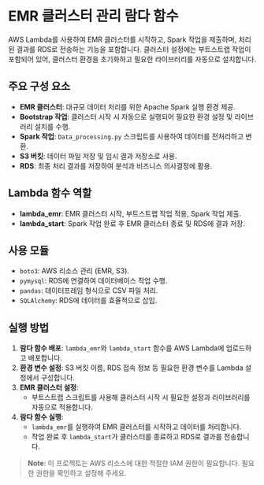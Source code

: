 #  EMR 클러스터 관리 람다 함수


AWS Lambda를 사용하여 EMR 클러스터를 시작하고, Spark 작업을 제출하며, 처리된 결과를 RDS로 전송하는 기능을 포함합니다. 클러스터 설정에는 부트스트랩 작업이 포함되어 있어, 클러스터 환경을 초기화하고 필요한 라이브러리를 자동으로 설치합니다.

## 주요 구성 요소

- **EMR 클러스터**: 대규모 데이터 처리를 위한 Apache Spark 실행 환경 제공.
- **Bootstrap 작업**: 클러스터 시작 시 자동으로 실행되어 필요한 환경 설정 및 라이브러리 설치를 수행.
- **Spark 작업**: `Data_processing.py` 스크립트를 사용하여 데이터를 전처리하고 변환.
- **S3 버킷**: 데이터 파일 저장 및 임시 결과 저장소로 사용.
- **RDS**: 최종 처리 결과를 저장하여 분석과 비즈니스 의사결정에 활용.

## Lambda 함수 역할

- **lambda_emr**: EMR 클러스터 시작, 부트스트랩 작업 적용, Spark 작업 제출.
- **lambda_start**: Spark 작업 완료 후 EMR 클러스터 종료 및 RDS에 결과 저장.

## 사용 모듈

- `boto3`: AWS 리소스 관리 (EMR, S3).
- `pymysql`: RDS에 연결하여 데이터베이스 작업 수행.
- `pandas`: 데이터프레임 형식으로 CSV 파일 처리.
- `SQLAlchemy`: RDS에 데이터를 효율적으로 삽입.

##  실행 방법

1. **람다 함수 배포**: `lambda_emr`와 `lambda_start` 함수를 AWS Lambda에 업로드하고 배포합니다.
2. **환경 변수 설정**: S3 버킷 이름, RDS 접속 정보 등 필요한 환경 변수를 Lambda 설정에서 구성합니다.
3. **EMR 클러스터 설정**:
   - 부트스트랩 스크립트를 사용해 클러스터 시작 시 필요한 설정과 라이브러리를 자동으로 적용합니다.
4. **람다 함수 실행**: 
   - `lambda_emr`를 실행하여 EMR 클러스터를 시작하고 데이터를 처리합니다.
   - 작업 완료 후 `lambda_start`가 클러스터를 종료하고 RDS로 결과를 전송합니다.


> **Note**: 이 프로젝트는 AWS 리소스에 대한 적절한 IAM 권한이 필요합니다. 필요한 권한을 확인하고 설정해 주세요.
